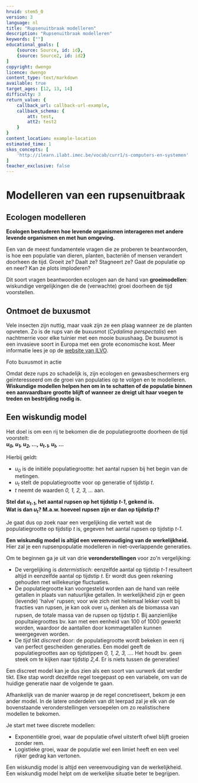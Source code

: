 ```yaml
---
hruid: stem5_0
version: 3
language: nl
title: "Rupsenuitbraak modelleren"
description: "Rupsenuitbraak modelleren"
keywords: [""]
educational_goals: [
    {source: Source, id: id}, 
    {source: Source2, id: id2}
]
copyright: dwengo
licence: dwengo
content_type: text/markdown
available: true
target_ages: [12, 13, 14]
difficulty: 3
return_value: {
    callback_url: callback-url-example,
    callback_schema: {
        att: test,
        att2: test2
    }
}
content_location: example-location
estimated_time: 1
skos_concepts: [
    'http://ilearn.ilabt.imec.be/vocab/curr1/s-computers-en-systemen'
]
teacher_exclusive: false
---
```

# Modelleren van een rupsenuitbraak

## Ecologen modelleren

**Ecologen bestuderen hoe levende organismen interageren met andere levende organismen en met hun omgeving.**<br>

Een van de meest fundamentele vragen die ze proberen te beantwoorden, is hoe een populatie van dieren, planten, bacteriën of mensen verandert doorheen de tijd. Groeit ze? Daalt ze? Stagneert ze? Gaat de populatie op en neer? Kan ze plots imploderen? 

Dit soort vragen beantwoorden ecologen aan de hand van **groeimodellen**: wiskundige vergelijkingen die de (verwachte) groei doorheen de tijd voorstellen. 

## Ontmoet de buxusmot

Vele insecten zijn nuttig, maar vaak zijn ze een plaag wanneer ze de planten opvreten. Zo is de rups van de buxusmot (*Cydalima perspectalis*) een nachtmerrie voor elke tuinier met een mooie buxushaag. De buxusmot is een invasieve soort in Europa met een grote economische kost. Meer informatie lees je op de [website van ILVO](https://ilvo.vlaanderen.be/nl/dossiers/buxusmot).

Foto buxusmot in actie

Omdat deze rups zo schadelijk is, zijn ecologen en gewasbeschermers erg geïnteresseerd om de groei van populaties op te volgen en te modelleren. **Wiskundige modellen helpen hen om in te schatten of de populatie binnen een aanvaardbare grootte blijft of wanneer ze dreigt uit haar voegen te treden en bestrijding nodig is.**

## Een wiskundig model

<div class="alert alert-box alert-success">
Het doel is om een rij te bekomen die de populatiegrootte doorheen de tijd voorstelt:<br>
<align="center"><em><b>u<sub>0</sub>, u<sub>1</sub>, u<sub>2</sub>, ..., u<sub>t-1</sub>, u<sub>t</sub>, ...</b></em>

Hierbij geldt:<br>
-  <em>u<sub>0</sub></em> is de initiële populatiegrootte: het aantal rupsen bij het begin van de metingen.
-  <em>u<sub>t</sub></em> stelt de populatiegrootte voor op generatie of tijdstip <em>t</em>.
-  <em>t</em> neemt de waarden <em>0, 1, 2, 3, ...</em> aan.

<strong>Stel dat <em>u<sub>t-1</sub></em>, het aantal rupsen op het tijdstip <em>t-1</em>, gekend is.<br> Wat is dan <em>u<sub>t</sub></em>? M.a.w. hoeveel rupsen zijn er dan op tijdstip <em>t</em>?</strong>
</div>

Je gaat dus op zoek naar een vergelijking die vertelt wat de populatiegrootte op tijdstip *t* is, gegeven het aantal rupsen op tijdstip *t-1*. 

**Een wiskundig model is altijd een vereenvoudiging van de werkelijkheid.** Hier zal je een rupsenpopulatie modelleren in niet-overlappende generaties.

Om te beginnen ga je uit van drie **veronderstellingen** voor zo'n vergelijking:<br>
-  De vergelijking is *determistisch*: eenzelfde aantal op tijdstip *t-1* resulteert altijd in eenzelfde aantal op tijdstip *t*. Er wordt dus geen rekening gehouden met willekeurige fluctuaties.
-  De populatiegrootte kan voorgesteld worden aan de hand van reële getallen in plaats van natuurlijke getallen. In werkelijkheid zijn er geen (levende) 'halve' rupsen; voor wie zich niet helemaal lekker voelt bij fracties van rupsen, je kan ook over *u<sub>t</sub>* denken als de biomassa van rupsen, de totale massa van de rupsen op tijdstip *t*. Bij aanzienlijke popultaiegroottes bv. kan met een eenheid van 100 of 1000 gewerkt worden, waardoor de aantallen door kommagetallen kunnen weergegeven worden.  
-  De *tijd* tikt *discreet* door: de populatiegrootte wordt bekeken in een rij van perfect gescheiden generaties. Een model geeft de populatiegroottes aan op tijdstippen *0, 1, 2, 3, ...*. Het houdt bv. geen steek om te kijken naar tijdstip *2,4*. Er is niets tussen de generaties!

<div class="alert alert-box alert-success">
Een discreet model kan je dus zien als een soort van uurwerk dat verder tikt. Elke stap wordt dezelfde regel toegepast op een variabele, om van de huidige generatie naar de volgende te gaan. 
</div>

Afhankelijk van de manier waarop je de regel concretiseert, bekom je een ander model. 
In de latere onderdelen van dit leerpad zal je elk van de bovenstaande veronderstellingen versoepelen om zo realistischere modellen te bekomen.

Je start met twee discrete modellen:<br>
-  Exponentiële groei, waar de populatie ofwel uitsterft ofwel blijft groeien zonder rem.
-  Logistieke groei, waar de populatie wel een limiet heeft en een veel rijker gedrag kan vertonen.

<div class="alert alert-box alert-success">
Een wiskundig model is altijd een vereenvoudiging van de werkelijkheid.<br>
Een wiskundig model helpt om de werkelijke situatie beter te begrijpen.
</div>
